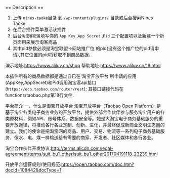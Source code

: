 == Description ==
1. 上传 `nines-taoke`目录 到 `/wp-content/plugins/` 目录或后台搜索Nines Taoke
2. 在后台插件菜单激活该插件
3. 后台`淘宝客配置`填写你的 `App Key` ,`App Secret` ,`Pid` 三个配置项以及新建一个新页面用来展示淘客商品
4. 其中pid参数必须是淘宝联盟->网站推广位  的pid(没有这个推广位的pid请申请),其它位置的pid将获取不到商品数据、

演示地址:https://www.aliluv.cn/shop
帮助地址:https://www.aliluv.cn/18.html

本插件所有的商品数据都是通过自已在'淘宝开放平台'所申请的应用(AppKey,AppSecret)和Pid调用淘宝客api接口(`https://eco.taobao.com/router/rest`);
其接口链接代码在functions/taobao.php第18行文件.

平台简介
一、什么是淘宝开放平台
淘宝开放平台（Taobao Open Platform）是基于淘宝各类电子商务业务的开放平台，提供外部合作伙伴参与服务淘宝用户的各类原材料，例如API、账号体系、数据安全等。她是大淘宝电子商务基础服务的重要开放途径，将推动各行各业定制、创新、进化，并最终促成新商业文明生态圈的建立。我们的使命是把淘宝网的商品、用户、交易、物流等一系列电子商务基础服务，像水、电、煤一样输送给有需要的商家、开发者、社区媒体和各行各业。


淘宝合作伙伴开发协议:http://terms.alicdn.com/legal-agreement/terms/suit_bu1_other/suit_bu1_other201704191118_23239.html

开放平台运营规则/使用规范:https://open.taobao.com/doc.htm?docId=108442&docType=1